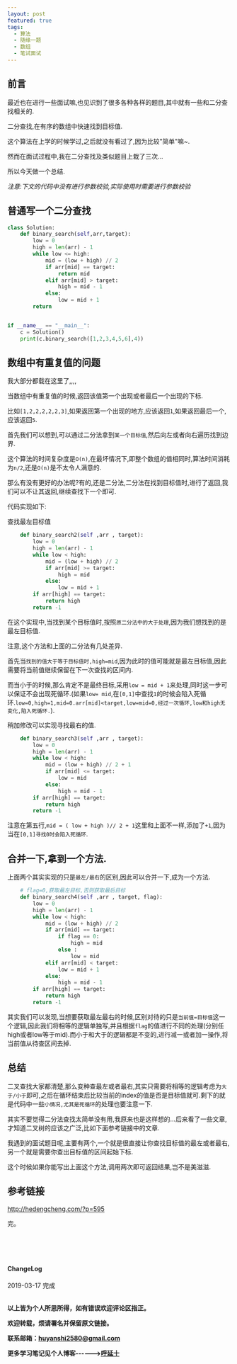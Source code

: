 ```yaml
---
layout: post
featured: true
tags:
  - 算法
  - 随缘一题
  - 数组
  - 笔试面试
---
```


## 前言

最近也在进行一些面试嘛,也见识到了很多各种各样的题目,其中就有一些和二分查找相关的.

二分查找,在有序的数组中快速找到目标值.

这个算法在上学的时候学过,之后就没有看过了,因为比较"简单"嘛~.

然而在面试过程中,我在二分查找及类似题目上栽了三次...

所以今天做一个总结.

*注意:下文的代码中没有进行参数校验,实际使用时需要进行参数校验*

## 普通写一个二分查找

```python
class Solution:
    def binary_search(self,arr,target):
        low = 0
        high = len(arr) - 1
        while low <= high:
            mid = (low + high) // 2
            if arr[mid] == target:
                return mid
            elif arr[mid] > target:
                high = mid - 1
            else:
                low = mid + 1
        return


if __name__ == "__main__":
    c = Solution()
    print(c.binary_search([1,2,3,4,5,6],4))
```

## 数组中有重复值的问题

我大部分都载在这里了,,,,

当数组中有重复值的时候,返回该值第一个出现或者最后一个出现的下标.

比如`[1,2,2,2,2,2,3]`,如果返回第一个出现的地方,应该返回`1`,如果返回最后一个,应该返回`5`.

首先我们可以想到,可以通过二分法拿到`某一个目标值`,然后向左或者向右遍历找到边界.

这个算法的时间复杂度是`O(n)`,在最坏情况下,即整个数组的值相同时,算法时间消耗为`n/2`,还是`O(n)`是不太令人满意的.

那么有没有更好的办法呢?有的,还是二分法,二分法在找到目标值时,进行了返回,我们可以不让其返回,继续查找下一个即可.

代码实现如下:

查找最左目标值

```python
    def binary_search2(self ,arr , target):
        low = 0
        high = len(arr) - 1
        while low < high:
            mid = (low + high) // 2
            if arr[mid] >= target:
                high = mid
            else:
                low = mid + 1
        if arr[high] == target:
            return high
        return -1 
```
在这个实现中,当找到某个目标值时,按照`原二分法中的大于处理`,因为我们想找到的是最左目标值.

注意,这个方法和上面的二分法有几处差异.

首先当`找到的值大于等于目标值时,high=mid`,因为此时的值可能就是最左目标值,因此需要将当前值继续保留在下一次查找的区间内.

而当小于的时候,那么肯定不是最终目标,采用`low = mid + 1`来处理,同时这一步可以保证不会出现死循环.(如果`low= mid`,在`[0,1]`中查找`1`的时候会陷入死循环.`low=0,high=1,mid=0.arr[mid]<target,low=mid=0,经过一次循环,low和high无变化,陷入死循环.`).

稍加修改可以实现寻找最右的值.

```python
    def binary_search3(self ,arr , target):
        low = 0
        high = len(arr) - 1
        while low < high:
            mid = (low + high) // 2 + 1
            if arr[mid] <= target:
                low = mid
            else:
                high = mid - 1
        if arr[high] == target:
            return high
        return -1   
```

注意在第五行,`mid = ( low + high )// 2 + 1`这里和上面不一样,添加了`+1`,因为当在`[0,1]寻找0时会陷入死循环`.


## 合并一下,拿到一个方法.

上面两个其实实现的只是`最左/最右`的区别,因此可以合并一下,成为一个方法.

```python
    # flag=0,获取最左目标,否则获取最后目标
    def binary_search4(self ,arr , target, flag):
        low = 0
        high = len(arr) - 1
        while low < high:
            mid = (low + high) // 2
            if arr[mid] == target:
                if flag == 0:
                    high = mid
                else :
                    low = mid
            elif arr[mid] < target:
                low = mid + 1
            else:
                high = mid - 1
        if arr[high] == target:
            return high
        return -1
```

其实我们可以发现,当想要获取最左最右的时候,区别对待的只是`当前值=目标值`这一个逻辑,因此我们将相等的逻辑单独写,并且根据`flag`的值进行不同的处理(分别任high或者low等于mid).而小于和大于的逻辑都是不变的,进行减一或者加一操作,将当前值从待查区间去掉.


## 总结

二叉查找大家都清楚,那么变种查最左或者最右,其实只需要将相等的逻辑考虑为`大于/小于`即可,之后在循环结束后比较当前的index的值是否是目标值就可.剩下的就是代码中一些`小情况,尤其是死循环`的处理也要注意一下.

其实不要觉得二分法查找太简单没有用,我原来也是这样想的...后来看了一些文章,才知道二叉树的应该之广泛,比如下面参考链接中的文章.

我遇到的面试题目呢,主要有两个,一个就是很直接让你查找目标值的最左或者最右,另一个就是需要你查出目标值的区间起始下标.

这个时候如果你能写出上面这个方法,调用两次即可返回结果,岂不是美滋滋.

## 参考链接

http://hedengcheng.com/?p=595


完。

<br>
<br>
<br>
<h4>ChangeLog</h4>
2019-03-17 完成
<br>
<br>


**以上皆为个人所思所得，如有错误欢迎评论区指正。**

**欢迎转载，烦请署名并保留原文链接。**

**联系邮箱：huyanshi2580@gmail.com**

**更多学习笔记见个人博客------><a href="{{ site.baseurl }}/">呼延十</a>**
